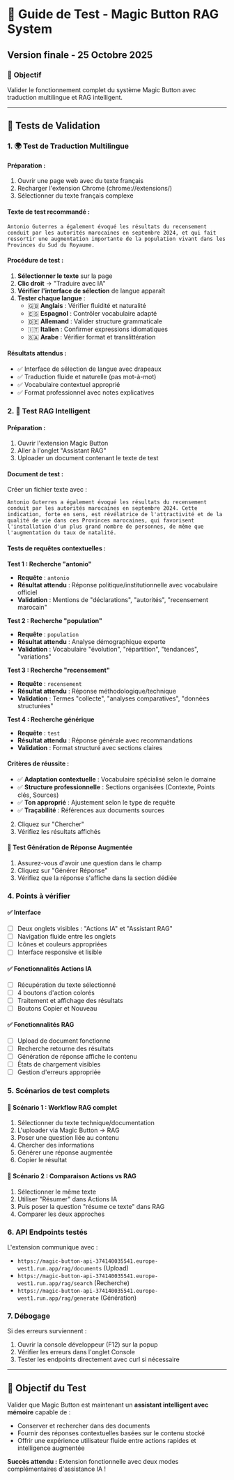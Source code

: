 # 🧪 Guide de Test - Magic Button RAG System
## Version finale - 25 Octobre 2025

### 🎯 **Objectif**
Valider le fonctionnement complet du système Magic Button avec traduction multilingue et RAG intelligent.

---

## 🚀 **Tests de Validation**

### **1. 🌍 Test de Traduction Multilingue**

#### **Préparation :**
1. Ouvrir une page web avec du texte français
2. Recharger l'extension Chrome (chrome://extensions/)
3. Sélectionner du texte français complexe

#### **Texte de test recommandé :**
```
Antonio Guterres a également évoqué les résultats du recensement conduit par les autorités marocaines en septembre 2024, et qui fait ressortir une augmentation importante de la population vivant dans les Provinces du Sud du Royaume.
```

#### **Procédure de test :**
1. **Sélectionner le texte** sur la page
2. **Clic droit** → "Traduire avec IA"
3. **Vérifier l'interface de sélection** de langue apparaît
4. **Tester chaque langue** :
   - 🇬🇧 **Anglais** : Vérifier fluidité et naturalité
   - 🇪🇸 **Espagnol** : Contrôler vocabulaire adapté
   - 🇩🇪 **Allemand** : Valider structure grammaticale
   - 🇮🇹 **Italien** : Confirmer expressions idiomatiques
   - 🇸🇦 **Arabe** : Vérifier format et translittération

#### **Résultats attendus :**
- ✅ Interface de sélection de langue avec drapeaux
- ✅ Traduction fluide et naturelle (pas mot-à-mot)
- ✅ Vocabulaire contextuel approprié
- ✅ Format professionnel avec notes explicatives

### **2. 🧠 Test RAG Intelligent**

#### **Préparation :**
1. Ouvrir l'extension Magic Button
2. Aller à l'onglet "Assistant RAG"
3. Uploader un document contenant le texte de test

#### **Document de test :**
Créer un fichier texte avec :
```
Antonio Guterres a également évoqué les résultats du recensement conduit par les autorités marocaines en septembre 2024. Cette indication, forte en sens, est révélatrice de l'attractivité et de la qualité de vie dans ces Provinces marocaines, qui favorisent l'installation d'un plus grand nombre de personnes, de même que l'augmentation du taux de natalité.
```

#### **Tests de requêtes contextuelles :**

**Test 1 : Recherche "antonio"**
- **Requête** : `antonio`
- **Résultat attendu** : Réponse politique/institutionnelle avec vocabulaire officiel
- **Validation** : Mentions de "déclarations", "autorités", "recensement marocain"

**Test 2 : Recherche "population"**
- **Requête** : `population`
- **Résultat attendu** : Analyse démographique experte
- **Validation** : Vocabulaire "évolution", "répartition", "tendances", "variations"

**Test 3 : Recherche "recensement"**
- **Requête** : `recensement`
- **Résultat attendu** : Réponse méthodologique/technique
- **Validation** : Termes "collecte", "analyses comparatives", "données structurées"

**Test 4 : Recherche générique**
- **Requête** : `test`
- **Résultat attendu** : Réponse générale avec recommandations
- **Validation** : Format structuré avec sections claires

#### **Critères de réussite :**
- ✅ **Adaptation contextuelle** : Vocabulaire spécialisé selon le domaine
- ✅ **Structure professionnelle** : Sections organisées (Contexte, Points clés, Sources)
- ✅ **Ton approprié** : Ajustement selon le type de requête
- ✅ **Traçabilité** : Références aux documents sources
2. Cliquez sur "Chercher"
3. Vérifiez les résultats affichés

#### 🤖 **Test Génération de Réponse Augmentée**
1. Assurez-vous d'avoir une question dans le champ
2. Cliquez sur "Générer Réponse"
3. Vérifiez que la réponse s'affiche dans la section dédiée

### 4. **Points à vérifier**

#### ✅ **Interface**
- [ ] Deux onglets visibles : "Actions IA" et "Assistant RAG"
- [ ] Navigation fluide entre les onglets
- [ ] Icônes et couleurs appropriées
- [ ] Interface responsive et lisible

#### ✅ **Fonctionnalités Actions IA**
- [ ] Récupération du texte sélectionné
- [ ] 4 boutons d'action colorés
- [ ] Traitement et affichage des résultats
- [ ] Boutons Copier et Nouveau

#### ✅ **Fonctionnalités RAG**
- [ ] Upload de document fonctionne
- [ ] Recherche retourne des résultats
- [ ] Génération de réponse affiche le contenu
- [ ] États de chargement visibles
- [ ] Gestion d'erreurs appropriée

### 5. **Scénarios de test complets**

#### 📄 **Scénario 1 : Workflow RAG complet**
1. Sélectionner du texte technique/documentation
2. L'uploader via Magic Button → RAG
3. Poser une question liée au contenu
4. Chercher des informations
5. Générer une réponse augmentée
6. Copier le résultat

#### 🔄 **Scénario 2 : Comparaison Actions vs RAG**
1. Sélectionner le même texte
2. Utiliser "Résumer" dans Actions IA
3. Puis poser la question "résume ce texte" dans RAG
4. Comparer les deux approches

### 6. **API Endpoints testés**

L'extension communique avec :
- `https://magic-button-api-374140035541.europe-west1.run.app/rag/documents` (Upload)
- `https://magic-button-api-374140035541.europe-west1.run.app/rag/search` (Recherche)
- `https://magic-button-api-374140035541.europe-west1.run.app/rag/generate` (Génération)

### 7. **Débogage**

Si des erreurs surviennent :
1. Ouvrir la console développeur (F12) sur la popup
2. Vérifier les erreurs dans l'onglet Console
3. Tester les endpoints directement avec curl si nécessaire

---

## 🎯 **Objectif du Test**

Valider que Magic Button est maintenant un **assistant intelligent avec mémoire** capable de :
- Conserver et rechercher dans des documents
- Fournir des réponses contextuelles basées sur le contenu stocké
- Offrir une expérience utilisateur fluide entre actions rapides et intelligence augmentée

**Succès attendu :** Extension fonctionnelle avec deux modes complémentaires d'assistance IA !